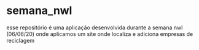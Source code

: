 ﻿# semana_nwl

esse repositório é uma aplicação desenvolvida durante a semana nwl (06/06/20)
onde aplicamos um site onde localiza e adiciona empresas de reciclagem
